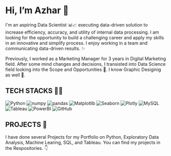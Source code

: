 # Hi, I’m Azhar 👋

I'm an aspiring Data Scientist 📊📈 executing data-driven solution to increase efficiency, accuracy, and utility of internal data processing. I am looking for the opportunity to build a challenging career and apply my skills in an innovative and simplify process. I enjoy working in a team and communicating data-driven results. ✨

Previously, I worked as a Marketing Manager for 3 years in Digital Marketing field. After some mind changes and decisions, I transisted into Data Science field looking into the Scope and Opportunities 🎯. I know Graphic Desiginig as well 🎨.

## TECH STACKS 👨‍💻

![Python](https://img.shields.io/badge/Python-FFD342?style=for-the-badge&logo=python&logoColor=3573A4)
![numpy](https://img.shields.io/badge/Numpy-4978D1?style=for-the-badge&logo=numpy&logoColor=white)
![pandas](https://img.shields.io/badge/Pandas-12084F?style=for-the-badge&logo=pandas&logoColor=white)
![Matplotlib](https://img.shields.io/badge/Matplotlib-%23ffffff.svg?style=for-the-badge&logo=Matplotlib&logoColor=white)
![Seaborn](https://img.shields.io/badge/Seaborn-6378A5?style=for-the-badge&logo=Seaborn&logoColor=white)
![Plotly](https://img.shields.io/badge/Plotly-3D4E76?style=for-the-badge&logo=plotly&logoColor=white)
![MySQL](https://img.shields.io/badge/MySQL-005C84?style=for-the-badge&logo=mysql&logoColor=white)
![Tableau](https://img.shields.io/badge/Tableau-CA1E32?style=for-the-badge&logo=tableau&logoColor=white)
![PowerBI](https://img.shields.io/badge/Power_BI-F2C811?style=for-the-badge&logo=powerbi&logoColor=white)
![GitHub](https://img.shields.io/badge/GitHub-100000?style=for-the-badge&logo=github&logoColor=white)

## PROJECTS 🎲

I have done several Projects for my Portfolio on Python, Exploratory Data Analysis, Machine Learing, SQL, and Tableau. You can find my projects in the Respositories. 👇
